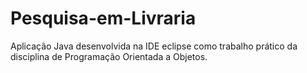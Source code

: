 # Pesquisa-em-Livraria
Aplicação Java desenvolvida na IDE eclipse como trabalho prático da disciplina de Programação Orientada a Objetos. 
